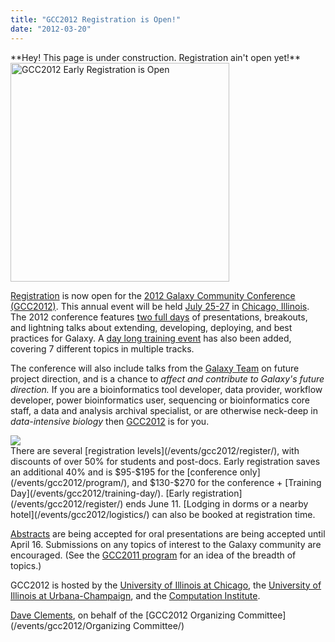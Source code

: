 ```yaml
---
title: "GCC2012 Registration is Open!"
date: "2012-03-20"
---
```

<div class='red'>**Hey! This page is under construction.  Registration ain't open yet!**</div>

<div class='right'><a href='/events/gcc2012/register/'><img src="/images/galaxy-logos/GCC2012LogoWide400.png" alt="GCC2012 Early Registration is Open" width="350px" /></a></div>

[Registration](/events/gcc2012/register/) is now open for the [2012 Galaxy Community Conference (GCC2012)](/events/gcc2012/).  This annual event will be held [July 25-27](/events/gcc2012/program/) in [Chicago, Illinois](/events/gcc2012/logistics/). The 2012 conference features [two full days](/events/gcc2012/program/) of presentations, breakouts, and lightning talks about extending, developing, deploying, and best practices for Galaxy.  A [day long training event](/events/gcc2012/training-day/) has also been added, covering 7 different topics in multiple tracks. 

The conference will also include talks from the [Galaxy Team](/galaxy-team/) on future project direction, and is a chance to *affect and contribute to Galaxy's future direction.*  If you are a bioinformatics tool developer, data provider, workflow developer, power bioinformatics user, sequencing or bioinformatics core staff, a data and analysis archival specialist, or are otherwise neck-deep in *data-intensive biology* then [GCC2012](/events/gcc2012/) is for you.

<div class='left'><a href='/events/gcc2012/training-day/'><img src="/images/galaxy-logos/GCC2012TrainingDayLogo.png" /></a></div>
There are several [registration levels](/events/gcc2012/register/), with discounts of over 50% for students and post-docs.  Early registration saves an additional 40% and is $95-$195 for the [conference only](/events/gcc2012/program/), and $130-$270 for the conference + [Training Day](/events/gcc2012/training-day/). [Early registration](/events/gcc2012/register/) ends June 11.  [Lodging in dorms or a nearby hotel](/events/gcc2012/logistics/) can also be booked at registration time.

[Abstracts](/events/gcc2012/abstracts/) are being accepted for oral presentations are being accepted until April 16. Submissions on any topics of interest to the Galaxy community are encouraged.  (See the [GCC2011 program](/events/gcc2011/) for an idea of the breadth of topics.)

GCC2012 is hosted by the [University of Illinois at Chicago](http://uic.edu/), the [University of Illinois at Urbana-Champaign](http://illinois.edu/), and the [Computation Institute](http://www.ci.anl.gov/).

[Dave Clements](/people/dave-clements/), on behalf of the [GCC2012 Organizing Committee](/events/gcc2012/Organizing Committee/)
